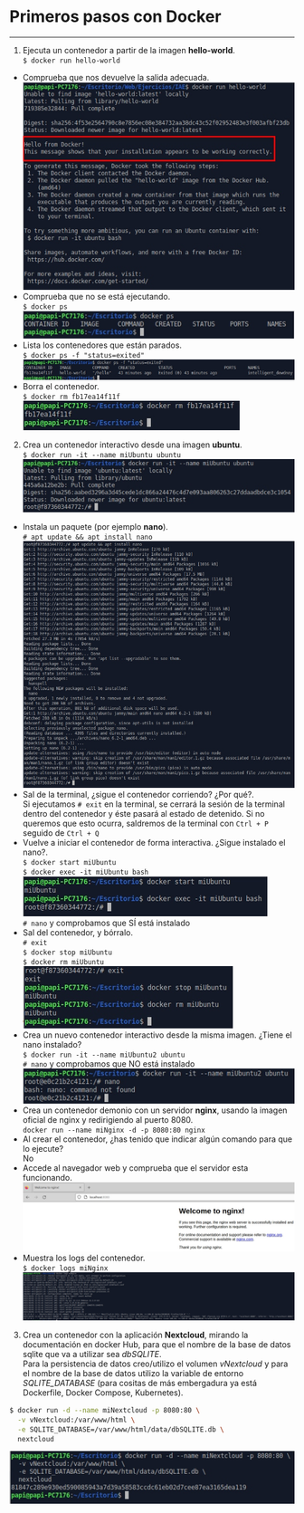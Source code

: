 # Primeros pasos con Docker  
***
1. Ejecuta un contenedor a partir de la imagen **hello-world**.  
`$ docker run hello-world`  
- Comprueba que nos devuelve la salida adecuada.  
![](./img/01.jpg)   
- Comprueba que no se está ejecutando.  
`$ docker ps`  
![](./img/02.jpg)  
- Lista los contenedores que están parados.  
`$ docker ps -f "status=exited"`  
![](./img/03.jpg)  
- Borra el contenedor.  
`$ docker rm fb17ea14f11f`  
![](./img/04.jpg)    
2. Crea un contenedor interactivo desde una imagen **ubuntu**.  
`$ docker run -it --name miUbuntu ubuntu`  
![](./img/05.jpg)  
- Instala un paquete (por ejemplo **nano**).  
`# apt update && apt install nano`    
![](./img/06.jpg)  
- Sal de la terminal, ¿sigue el contenedor corriendo? ¿Por qué?.  
Si ejecutamos `# exit` en la terminal, se cerrará la sesión de la terminal dentro del contenedor y éste pasará al estado de detenido.
Si no queremos que esto ocurra, saldremos de la terminal con `Ctrl + P` seguido de `Ctrl + Q`  
- Vuelve a iniciar el contenedor de forma interactiva. ¿Sigue instalado el nano?.  
`$ docker start miUbuntu`  
`$ docker exec -it miUbuntu bash`  
![](./img/07.jpg)  
`# nano` y comprobamos que SÍ está instalado  
- Sal del contenedor, y bórralo.  
`# exit`  
`$ docker stop miUbuntu`  
`$ docker rm miUbuntu`  
![](./img/08.jpg)  
- Crea un nuevo contenedor interactivo desde la misma imagen. ¿Tiene el nano instalado?  
`$ docker run -it --name miUbuntu2 ubuntu`  
 `# nano` y comprobamos que NO está instalado  
![](./img/09.jpg)  
- Crea un contenedor demonio con un servidor **nginx**, usando la imagen oficial de nginx y redirigiendo al puerto 8080.  
`docker run --name miNginx -d -p 8080:80 nginx`  
- Al crear el contenedor, ¿has tenido que indicar algún comando para que lo ejecute?  
No
- Accede al navegador web y comprueba que el servidor esta funcionando.  
![](./img/10.jpg)  
- Muestra los logs del contenedor.  
`$ docker logs miNginx`  
![](./img/11.jpg)  
3. Crea un contenedor con la aplicación **Nextcloud**, mirando la documentación en docker Hub, para que el nombre de la base de datos sqlite que va a utilizar sea *dbSQLITE*.  
Para la persistencia de datos creo/utilizo el volumen *vNextcloud* y para el nombre de la base de datos utilizo la variable de entorno *SQLITE_DATABASE*  (para cositas de más embergadura ya está Dockerfile, Docker Compose, Kubernetes).
```bash
$ docker run -d --name miNextcloud -p 8080:80 \
  -v vNextcloud:/var/www/html \
  -e SQLITE_DATABASE=/var/www/html/data/dbSQLITE.db \
  nextcloud
  ```
![](./img/12.jpg)  



